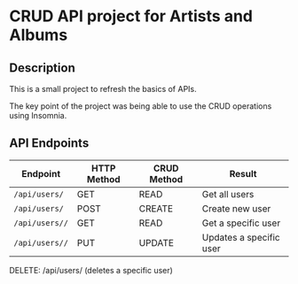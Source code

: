 <h1>CRUD API project for Artists and Albums</h1>
<h2>Description</h2>
<p>This is a small project to refresh the basics of APIs.</p>
<p>The key point of the project was being able to use the CRUD operations using Insomnia.</p>

<h2>API Endpoints</h2>
<table>
  <thead>
    <tr>
      <th>Endpoint</th>
      <th>HTTP Method</th>
      <th>CRUD Method</th>
      <th>Result</th>
    </tr>
  </thead>
  <tbody>
    <tr>
      <td>
        <code>/api/users/</code>
      </td>
      <td>GET</td>
      <td>READ</td>
      <td>Get all users</td>
    </tr>
    <tr>
      <td>
        <code>/api/users/</code>
      </td>
      <td>POST</td>
      <td>CREATE</td>
      <td>Create new user</td>
    </tr>
    <tr>
      <td>
        <code>/api/users/<id>/</code>
      </td>
      <td>GET</td>
      <td>READ</td>
      <td>Get a specific user</td>
    </tr>
    <tr>
      <td>
        <code>/api/users/<id>/</code>
      </td>
      <td>PUT</td>
      <td>UPDATE</td>
      <td>Updates a specific user</td>
    </tr>
  </tbody>
</table>


DELETE: /api/users<id>/ (deletes a specific user)
